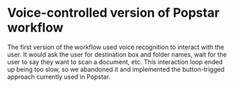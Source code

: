 # Voice-controlled version of Popstar workflow

The first version of the workflow used voice recognition to interact with the user. It would ask the user for destination box and folder names, wait for the user to say they want to scan a document, etc. This interaction loop ended up being too slow, so we abandoned it and implemented the button-trigged approach currently used in Popstar.
